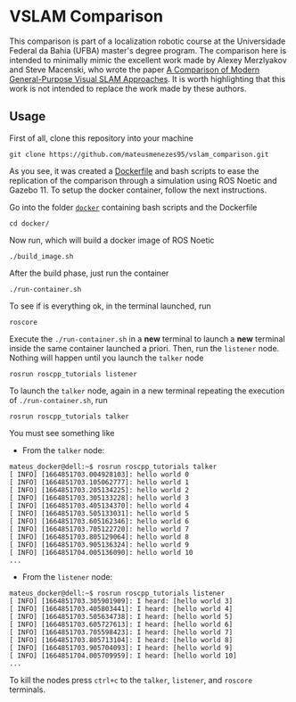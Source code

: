 # VSLAM Comparison

This comparison is part of a localization robotic course at the Universidade Federal da Bahia (UFBA) master's degree program. The comparison here is intended to minimally mimic the excellent work made by Alexey Merzlyakov and Steve Macenski, who wrote the paper [A Comparison of Modern General-Purpose Visual SLAM Approaches]. It is worth highlighting that this work is not intended to replace the work made by these authors.

[A Comparison of Modern General-Purpose Visual SLAM Approaches]: https://ieeexplore.ieee.org/document/9636615

## Usage

First of all, clone this repository into your machine

```console
git clone https://github.com/mateusmenezes95/vslam_comparison.git
``` 

As you see, it was created a [Dockerfile](/docker/Dockerfile) and bash scripts to ease the replication of the comparison through a simulation using ROS Noetic and Gazebo 11. To setup the docker container, follow the next instructions.

Go into the folder [`docker`](/docker/) containing bash scripts and the Dockerfile

```console
cd docker/
```

Now run, which will build a docker image of ROS Noetic

```console
./build_image.sh
```

After the build phase, just run the container

```console
./run-container.sh
```

To see if is everything ok, in the terminal launched, run

```console
roscore
```

Execute the `./run-container.sh` in a **new** terminal to launch a **new** terminal inside the same container launched a priori. Then, run the `listener` node. Nothing will happen until you launch the `talker` node

```console
rosrun roscpp_tutorials listener
```

To launch the `talker` node, again in a new terminal repeating the execution of `./run-container.sh`, run

```console
rosrun roscpp_tutorials talker
```

You must see something like

- From the `talker` node:

```console
mateus_docker@dell:~$ rosrun roscpp_tutorials talker 
[ INFO] [1664851703.004928103]: hello world 0
[ INFO] [1664851703.105062777]: hello world 1
[ INFO] [1664851703.205134225]: hello world 2
[ INFO] [1664851703.305133228]: hello world 3
[ INFO] [1664851703.405134370]: hello world 4
[ INFO] [1664851703.505133031]: hello world 5
[ INFO] [1664851703.605162346]: hello world 6
[ INFO] [1664851703.705122720]: hello world 7
[ INFO] [1664851703.805129064]: hello world 8
[ INFO] [1664851703.905136324]: hello world 9
[ INFO] [1664851704.005136090]: hello world 10
...
```

- From the `listener` node:

```console
mateus_docker@dell:~$ rosrun roscpp_tutorials listener
[ INFO] [1664851703.305901909]: I heard: [hello world 3]
[ INFO] [1664851703.405803441]: I heard: [hello world 4]
[ INFO] [1664851703.505634738]: I heard: [hello world 5]
[ INFO] [1664851703.605727613]: I heard: [hello world 6]
[ INFO] [1664851703.705598423]: I heard: [hello world 7]
[ INFO] [1664851703.805713104]: I heard: [hello world 8]
[ INFO] [1664851703.905704093]: I heard: [hello world 9]
[ INFO] [1664851704.005709959]: I heard: [hello world 10]
...
```

To kill the nodes press `ctrl+c` to the `talker`, `listener`, and `roscore` terminals.
